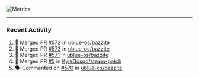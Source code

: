 ![Metrics](https://metrics.lecoq.io/KyleGospo?template=classic&base=header%2C%20activity%2C%20community%2C%20repositories%2C%20metadata&base.indepth=false&base.hireable=false&base.skip=false&config.timezone=America%2FLos_Angeles)

---
### Recent Activity
<!--START_SECTION:activity-->
1. 🎉 Merged PR [#572](https://github.com/ublue-os/bazzite/pull/572) in [ublue-os/bazzite](https://github.com/ublue-os/bazzite)
2. 🎉 Merged PR [#573](https://github.com/ublue-os/bazzite/pull/573) in [ublue-os/bazzite](https://github.com/ublue-os/bazzite)
3. 🎉 Merged PR [#571](https://github.com/ublue-os/bazzite/pull/571) in [ublue-os/bazzite](https://github.com/ublue-os/bazzite)
4. 🎉 Merged PR [#5](https://github.com/KyleGospo/steam-patch/pull/5) in [KyleGospo/steam-patch](https://github.com/KyleGospo/steam-patch)
5. 🗣 Commented on [#570](https://github.com/ublue-os/bazzite/issues/570#issuecomment-1819867280) in [ublue-os/bazzite](https://github.com/ublue-os/bazzite)
<!--END_SECTION:activity-->
